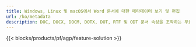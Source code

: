```yaml
---
title: Windows, Linux 및 macOS에서 Word 문서에 대한 메타데이터 보기 및 편집 
url: /ko/metadata
description: DOC, DOCX, DOCM, DOTX, DOT, RTF 및 ODT 문서 속성을 조작하는 무료 앱 및 API
---
```


{{< blocks/products/pf/agp/feature-solution >}} 

